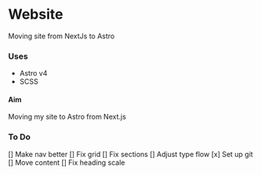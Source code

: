 # Website

Moving site from NextJs to Astro

### Uses

- Astro v4
- SCSS 

#### Aim

Moving my site to Astro from Next.js

### To Do
[] Make nav better
[] Fix grid
[] Fix sections
[] Adjust type flow
[x] Set up git
[] Move content
[] Fix heading scale